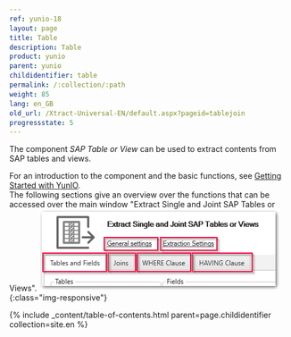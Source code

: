 ```yaml
---
ref: yunio-18
layout: page
title: Table
description: Table
product: yunio
parent: yunio
childidentifier: table
permalink: /:collection/:path
weight: 85
lang: en_GB
old_url: /Xtract-Universal-EN/default.aspx?pageid=tablejoin
progressstate: 5
---
```


The component *SAP Table or View* can be used to extract contents from SAP tables and views. <br>

For an introduction to the component and the basic functions, see [Getting Started with YunIO](./getting-started).   
The following sections give an overview over the functions that can be accessed over the main window "Extract Single and Joint SAP Tables or Views".
![Table main window](/img/content/table/table_main-window_2.png){:class="img-responsive"}

{% include _content/table-of-contents.html parent=page.childidentifier collection=site.en %}